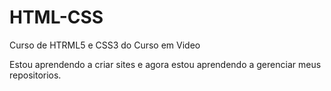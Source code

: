 # HTML-CSS
 Curso de HTRML5 e CSS3 do Curso em Video

Estou aprendendo a criar sites e agora estou aprendendo a gerenciar meus repositorios.